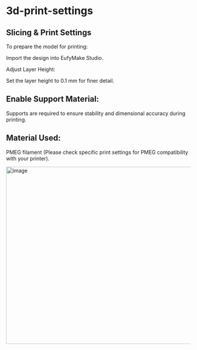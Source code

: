 # 3d-print-settings


## Slicing & Print Settings

To prepare the model for printing:

Import the design into EufyMake Studio.

Adjust Layer Height:

Set the layer height to 0.1 mm for finer detail.

## Enable Support Material:

Supports are required to ensure stability and dimensional accuracy during printing.

## Material Used:

PMEG filament (Please check specific print settings for PMEG compatibility with your printer).


<img width="959" height="483" alt="image" src="https://github.com/user-attachments/assets/5f98b5e9-c269-400a-8d94-6ca39b332e4e" />
